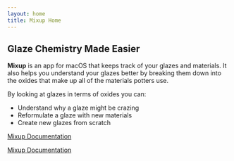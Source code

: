```yaml
---
layout: home
title: Mixup Home
---
```

## Glaze Chemistry Made Easier

**Mixup** is an app for macOS that keeps track of your glazes and materials. 
It also helps you understand your glazes better by breaking them down into
the oxides that make up all of the materials potters use. 

By looking at glazes in terms of oxides you can:
- Understand why a glaze might be crazing
- Reformulate a glaze with new materials
- Create new glazes from scratch


<a class="button" href="/manual">Mixup Documentation</a>

[Mixup Documentation](/manual)
